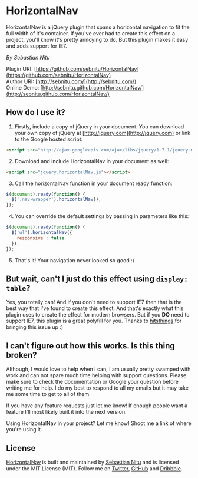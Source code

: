# HorizontalNav
HorizontalNav is a jQuery plugin that spans a horizontal navigation to fit the full width of it's container. If you've ever had to create this effect on a project, you'll know it's pretty annoying to do. But this plugin makes it easy and adds support for IE7.

*By Sebastian Nitu*

Plugin URI:	[https://github.com/sebnitu/HorizontalNav](https://github.com/sebnitu/HorizontalNav)  
Author URI:	[http://sebnitu.com/](http://sebnitu.com/)  
Online Demo: [http://sebnitu.github.com/HorizontalNav/](http://sebnitu.github.com/HorizontalNav/)

## How do I use it?

1) Firstly, include a copy of jQuery in your document. You can download your own copy of jQuery at [http://jquery.com](http://jquery.com) or link to the Google hosted script:

```html
<script src="http://ajax.googleapis.com/ajax/libs/jquery/1.7.1/jquery.min.js"></script>
```

2) Download and include HorizontalNav in your document as well:

```html
<script src="jquery.horizontalNav.js"></script>
```

3) Call the horizontalNav function in your document ready function:

```javascript
$(document).ready(function() {
  $('.nav-wrapper').horizontalNav();
});
```

4) You can override the default settings by passing in parameters like this:

```javascript
$(document).ready(function() {
  $('ul').horizontalNav({
    responsive : false
  });
});
```
   
5) That's it! Your navigation never looked so good :)

## But wait, can't I just do this effect using `display: table`?

Yes, you totally can! And if you don't need to support IE7 then that is the best way that I've found to create this effect. And that's exactly what this plugin uses to create the effect for modern browsers. But if you **DO** need to support IE7, this plugin is a great polyfill for you. Thanks to [hitsthings](https://github.com/hitsthings) for bringing this issue up :)

## I can't figure out how this works. Is this thing broken?

Although, I would love to help when I can, I am usually pretty swamped with work and can not spare much time helping with support questions. Please make sure to check the documentation or Google your question before writing me for help. I do my best to respond to all my emails but it may take me some time to get to all of them.

If you have any feature requests just let me know! If enough people want a feature I'll most likely built it into the next version.

Using HorizontalNav in your project? Let me know! Shoot me a link of where you're using it.

## License

[HorizontalNav](https://github.com/sebnitu/HorizontalNav) is built and maintained by [Sebastian Nitu](http://sebnitu.com/) and is licensed under the MIT License (MIT). Follow me on [Twitter](https://twitter.com/sebnitu), [GitHub](https://github.com/sebnitu) and [Dribbble](http://dribbble.com/sebnitu).